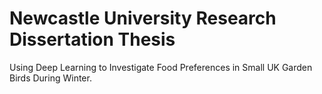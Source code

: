 # Newcastle University Research Dissertation Thesis 
Using Deep Learning to Investigate Food Preferences in Small UK Garden Birds During Winter.